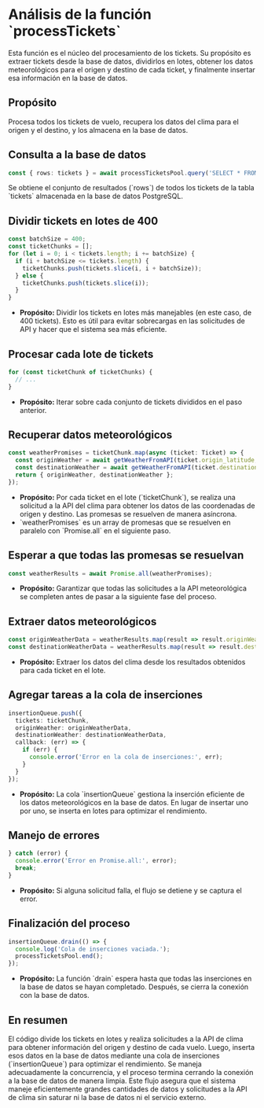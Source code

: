 # Análisis de la función \`processTickets\`

Esta función es el núcleo del procesamiento de los tickets. Su propósito es extraer tickets desde la base de datos, dividirlos en lotes, obtener los datos meteorológicos para el origen y destino de cada ticket, y finalmente insertar esa información en la base de datos.

## Propósito

Procesa todos los tickets de vuelo, recupera los datos del clima para el origen y el destino, y los almacena en la base de datos.

## Consulta a la base de datos

```typescript
const { rows: tickets } = await processTicketsPool.query('SELECT * FROM tickets');
```

Se obtiene el conjunto de resultados (\`rows\`) de todos los tickets de la tabla \`tickets\` almacenada en la base de datos PostgreSQL.

## Dividir tickets en lotes de 400

```typescript
const batchSize = 400;
const ticketChunks = [];
for (let i = 0; i < tickets.length; i += batchSize) {
  if (i + batchSize <= tickets.length) {
    ticketChunks.push(tickets.slice(i, i + batchSize));
  } else {
    ticketChunks.push(tickets.slice(i));
  }
}
```

*   **Propósito:** Dividir los tickets en lotes más manejables (en este caso, de 400 tickets). Esto es útil para evitar sobrecargas en las solicitudes de API y hacer que el sistema sea más eficiente.

## Procesar cada lote de tickets

```typescript
for (const ticketChunk of ticketChunks) {
  // ...
}
```

*   **Propósito:** Iterar sobre cada conjunto de tickets divididos en el paso anterior.

## Recuperar datos meteorológicos

```typescript
const weatherPromises = ticketChunk.map(async (ticket: Ticket) => {
  const originWeather = await getWeatherFromAPI(ticket.origin_latitude, ticket.origin_longitude);
  const destinationWeather = await getWeatherFromAPI(ticket.destination_latitude, ticket.destination_longitude);
  return { originWeather, destinationWeather };
});
```

*   **Propósito:** Por cada ticket en el lote (\`ticketChunk\`), se realiza una solicitud a la API del clima para obtener los datos de las coordenadas de origen y destino. Las promesas se resuelven de manera asíncrona.
*   \`weatherPromises\` es un array de promesas que se resuelven en paralelo con \`Promise.all\` en el siguiente paso.

## Esperar a que todas las promesas se resuelvan

```typescript
const weatherResults = await Promise.all(weatherPromises);
```

*   **Propósito:** Garantizar que todas las solicitudes a la API meteorológica se completen antes de pasar a la siguiente fase del proceso.

## Extraer datos meteorológicos

```typescript
const originWeatherData = weatherResults.map(result => result.originWeather);
const destinationWeatherData = weatherResults.map(result => result.destinationWeather);
```

*   **Propósito:** Extraer los datos del clima desde los resultados obtenidos para cada ticket en el lote.

## Agregar tareas a la cola de inserciones

```typescript
insertionQueue.push({
  tickets: ticketChunk,
  originWeather: originWeatherData,
  destinationWeather: destinationWeatherData,
  callback: (err) => {
    if (err) {
      console.error('Error en la cola de inserciones:', err);
    }
  }
});
```

*   **Propósito:** La cola \`insertionQueue\` gestiona la inserción eficiente de los datos meteorológicos en la base de datos. En lugar de insertar uno por uno, se inserta en lotes para optimizar el rendimiento.

## Manejo de errores

```typescript
} catch (error) {
  console.error('Error en Promise.all:', error);
  break;
}
```

*   **Propósito:** Si alguna solicitud falla, el flujo se detiene y se captura el error.

## Finalización del proceso

```typescript
insertionQueue.drain(() => {
  console.log('Cola de inserciones vaciada.');
  processTicketsPool.end(); 
});
```

*   **Propósito:** La función \`drain\` espera hasta que todas las inserciones en la base de datos se hayan completado. Después, se cierra la conexión con la base de datos.

## En resumen

El código divide los tickets en lotes y realiza solicitudes a la API de clima para obtener información del origen y destino de cada vuelo. Luego, inserta esos datos en la base de datos mediante una cola de inserciones (\`insertionQueue\`) para optimizar el rendimiento. Se maneja adecuadamente la concurrencia, y el proceso termina cerrando la conexión a la base de datos de manera limpia. Este flujo asegura que el sistema maneje eficientemente grandes cantidades de datos y solicitudes a la API de clima sin saturar ni la base de datos ni el servicio externo.
